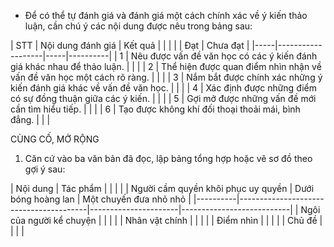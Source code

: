 - Để có thể tự đánh giá và đánh giá một cách chính xác về ý kiến thảo luận, cần chú ý các nội dung được nêu trong bảng sau:

| STT | Nội dung đánh giá | Kết quả | |
|     |                   | Đạt | Chưa đạt |
|-----|-------------------|-----|----------|
| 1 | Nêu được vấn đề văn học có các ý kiến đánh giá khác nhau để thảo luận. | | |
| 2 | Thể hiện được quan điểm nhìn nhận về vấn đề văn học một cách rõ ràng. | | |
| 3 | Nắm bắt được chính xác những ý kiến đánh giá khác về vấn đề văn học. | | |
| 4 | Xác định được những điểm có sự đồng thuận giữa các ý kiến. | | |
| 5 | Gợi mở được những vấn đề mới cần tìm hiểu tiếp. | | |
| 6 | Tạo được không khí đối thoại thoải mái, bình đẳng. | | |

CÙNG CỐ, MỞ RỘNG

1. Căn cứ vào ba văn bản đã đọc, lập bảng tổng hợp hoặc vẽ sơ đồ theo gợi ý sau:

| Nội dung | Tác phẩm | | |
|          | Người cầm quyền khôi phục uy quyền | Dưới bóng hoàng lan | Một chuyến đưa nhỏ nhỏ |
|----------|----------------------------------------|----------------------|---------------------------|
| Ngôi của người kể chuyện | | | |
| Nhân vật chính | | | |
| Điểm nhìn | | | |
| Chủ đề | | | |